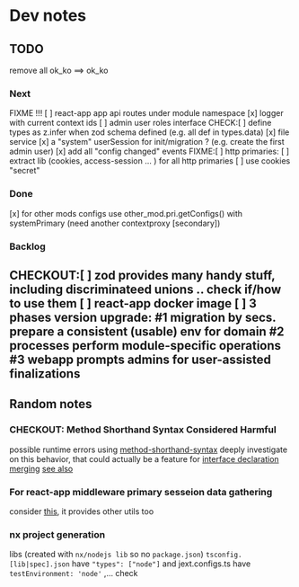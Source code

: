 # Dev notes

## TODO

remove all ok_ko<void> ==> ok_ko

### Next

FIXME !!! [ ] react-app app api routes under module namespace
[x] logger with current context ids
[ ] admin user roles interface
CHECK:[ ] define types as z.infer when zod schema defined (e.g. all def in types.data)
[x] file service
[x] a "system" userSession for init/migration ? (e.g. create the first admin user)
[x] add all "config changed" events
FIXME:[ ]  http primaries: 
  [ ] extract lib (cookies, access-session ... ) for all http primaries 
  [ ] use cookies "secret" 
### Done

[x] for other mods configs use other_mod.pri.getConfigs() with systemPrimary (need another contextproxy [secondary])

### Backlog

CHECKOUT:[ ] zod provides many handy stuff, including discriminateed unions .. check if/how to use them
[ ] react-app docker image
[ ] 3 phases version upgrade: 
  #1 migration by secs. prepare a consistent (usable) env for domain
  #2 processes perform module-specific operations
  #3 webapp prompts admins for user-assisted finalizations
---

## Random notes


### CHECKOUT: Method Shorthand Syntax Considered Harmful

possible runtime errors using [method-shorthand-syntax](https://www.totaltypescript.com/method-shorthand-syntax-considered-harmful)
deeply investigate on this behavior, that could actually be a feature for [interface declaration merging](https://www.typescriptlang.org/docs/handbook/declaration-merging.html) [see also](https://www.typescriptlang.org/docs/handbook/2/objects.html)

### For react-app middleware primary sesseion data gathering

consider [this](https://www.npmjs.com/package/next-extra), it provides other utils too

### nx project generation

libs (created with `nx/nodejs lib` so no `package.json`) `tsconfig.[lib|spec].json` have `"types": ["node"]` and jext.configs.ts have `testEnvironment: 'node'` ,... check
